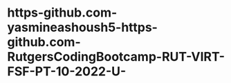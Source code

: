 # https-github.com-yasmineashoush5-https-github.com-RutgersCodingBootcamp-RUT-VIRT-FSF-PT-10-2022-U-